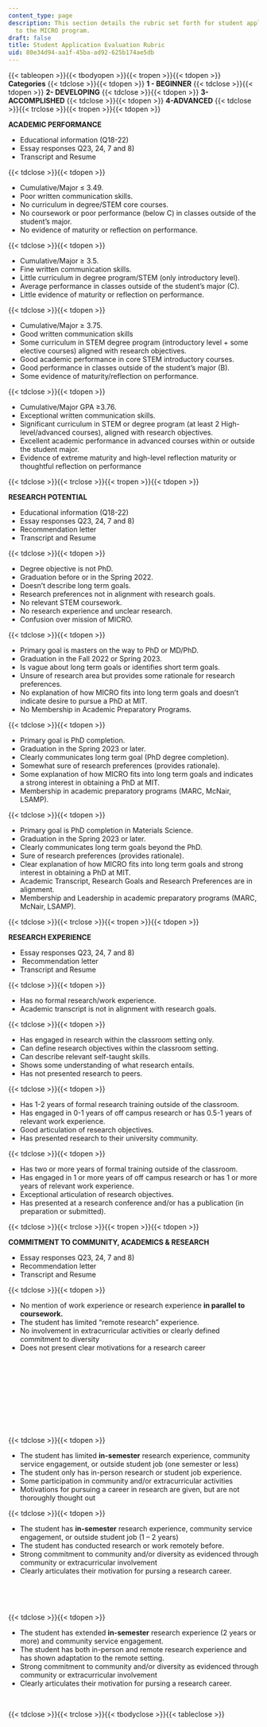```yaml
---
content_type: page
description: This section details the rubric set forth for student application evaluations
  to the MICRO program.
draft: false
title: Student Application Evaluation Rubric
uid: 80e34d94-aa1f-45ba-ad92-625b174ae5db
---
```

{{< tableopen >}}{{< tbodyopen >}}{{< tropen >}}{{< tdopen >}}
**Categories**
{{< tdclose >}}{{< tdopen >}}
**1 - BEGINNER**
{{< tdclose >}}{{< tdopen >}}
**2- DEVELOPING**
{{< tdclose >}}{{< tdopen >}}
**3-ACCOMPLISHED**
{{< tdclose >}}{{< tdopen >}}
**4-ADVANCED**
{{< tdclose >}}{{< trclose >}}{{< tropen >}}{{< tdopen >}}

**ACADEMIC PERFORMANCE**

- Educational information (Q18-22)
- Essay responses Q23, 24, 7 and 8)
- Transcript and Resume

{{< tdclose >}}{{< tdopen >}}

- Cumulative/Major ≤ 3.49.
- Poor written communication skills.
- No curriculum in degree/STEM core courses.
- No coursework or poor performance (below C) in classes outside of the student’s major.
- No evidence of maturity or reflection on performance.

{{< tdclose >}}{{< tdopen >}}

- Cumulative/Major ≥ 3.5.
- Fine written communication skills.
- Little curriculum in degree program/STEM (only introductory level).
- Average performance in classes outside of the student’s major (C).
- Little evidence of maturity or reflection on performance.

{{< tdclose >}}{{< tdopen >}}

- Cumulative/Major ≥ 3.75.
- Good written communication skills
- Some curriculum in STEM degree program (introductory level + some elective courses) aligned with research objectives.
- Good academic performance in core STEM introductory courses.
- Good performance in classes outside of the student’s major (B).
- Some evidence of maturity/reflection on performance.

{{< tdclose >}}{{< tdopen >}}

- Cumulative/Major GPA ≥3.76.
- Exceptional written communication skills.
- Significant curriculum in STEM or degree program (at least 2 High-level/advanced courses), aligned with research objectives.
- Excellent academic performance in advanced courses within or outside the student major.
- Evidence of extreme maturity and high-level reflection maturity or thoughtful reflection on performance

{{< tdclose >}}{{< trclose >}}{{< tropen >}}{{< tdopen >}}

**RESEARCH POTENTIAL**

- Educational information (Q18-22)
- Essay responses Q23, 24, 7 and 8)
- Recommendation letter
- Transcript and Resume

{{< tdclose >}}{{< tdopen >}}

- Degree objective is not PhD.
- Graduation before or in the Spring 2022.
- Doesn’t describe long term goals.
- Research preferences not in alignment with research goals.
- No relevant STEM coursework.
- No research experience and unclear research.
- Confusion over mission of MICRO.

{{< tdclose >}}{{< tdopen >}}

- Primary goal is masters on the way to PhD or MD/PhD.
- Graduation in the Fall 2022 or Spring 2023.
- Is vague about long term goals or identifies short term goals.
- Unsure of research area but provides some rationale for research preferences.
- No explanation of how MICRO fits into long term goals and doesn’t indicate desire to pursue a PhD at MIT.
- No Membership in Academic Preparatory Programs.

{{< tdclose >}}{{< tdopen >}}

- Primary goal is PhD completion.
- Graduation in the Spring 2023 or later.
- Clearly communicates long term goal (PhD degree completion).
- Somewhat sure of research preferences (provides rationale).
- Some explanation of how MICRO fits into long term goals and indicates a strong interest in obtaining a PhD at MIT.
- Membership in academic preparatory programs (MARC, McNair, LSAMP).

{{< tdclose >}}{{< tdopen >}}

- Primary goal is PhD completion in Materials Science.
- Graduation in the Spring 2023 or later.
- Clearly communicates long term goals beyond the PhD.
- Sure of research preferences (provides rationale).
- Clear explanation of how MICRO fits into long term goals and strong interest in obtaining a PhD at MIT.
- Academic Transcript, Research Goals and Research Preferences are in alignment.
- Membership and Leadership in academic preparatory programs (MARC, McNair, LSAMP).

{{< tdclose >}}{{< trclose >}}{{< tropen >}}{{< tdopen >}}

**RESEARCH EXPERIENCE**

- Essay responses Q23, 24, 7 and 8)
-  Recommendation letter
- Transcript and Resume

{{< tdclose >}}{{< tdopen >}}

- Has no formal research/work experience.
- Academic transcript is not in alignment with research goals.

{{< tdclose >}}{{< tdopen >}}

- Has engaged in research within the classroom setting only.
- Can define research objectives within the classroom setting.
- Can describe relevant self-taught skills.
- Shows some understanding of what research entails.
- Has not presented research to peers.

{{< tdclose >}}{{< tdopen >}}

- Has 1-2 years of formal research training outside of the classroom.
- Has engaged in 0-1 years of off campus research or has 0.5-1 years of relevant work experience.
- Good articulation of research objectives.
- Has presented research to their university community.

{{< tdclose >}}{{< tdopen >}}

- Has two or more years of formal training outside of the classroom.
- Has engaged in 1 or more years of off campus research or has 1 or more years of relevant work experience.
- Exceptional articulation of research objectives.
- Has presented at a research conference and/or has a publication (in preparation or submitted).

{{< tdclose >}}{{< trclose >}}{{< tropen >}}{{< tdopen >}}

**COMMITMENT TO COMMUNITY, ACADEMICS & RESEARCH**

- Essay responses Q23, 24, 7 and 8)
- Recommendation letter
- Transcript and Resume

{{< tdclose >}}{{< tdopen >}}

- No mention of work experience or research experience **in parallel to coursework.**
- The student has limited “remote research” experience.
- No involvement in extracurricular activities or clearly defined commitment to diversity
- Does not present clear motivations for a research career

 

 

 

 

 

{{< tdclose >}}{{< tdopen >}}

- The student has limited **in-semester** research experience, community service engagement, or outside student job (one semester or less)
- The student only has in-person research or student job experience.
- Some participation in community and/or extracurricular activities
- Motivations for pursuing a career in research are given, but are not thoroughly thought out 

{{< tdclose >}}{{< tdopen >}}

- The student has **in-semester** research experience, community service engagement, or outside student job (1 – 2 years)
- The student has conducted research or work remotely before.
- Strong commitment to community and/or diversity as evidenced through community or extracurricular involvement
- Clearly articulates their motivation for pursing a research career.   

 

 

{{< tdclose >}}{{< tdopen >}}

- The student has extended **in-semester** research experience (2 years or more) and community service engagement.
- The student has both in-person and remote research experience and has shown adaptation to the remote setting.
- Strong commitment to community and/or diversity as evidenced through community or extracurricular involvement
- Clearly articulates their motivation for pursing a research career. 

 

{{< tdclose >}}{{< trclose >}}{{< tbodyclose >}}{{< tableclose >}}